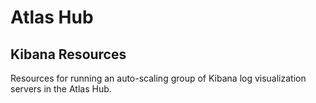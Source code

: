 # Atlas Hub

## Kibana Resources

Resources for running an auto-scaling group of Kibana log visualization servers in the Atlas Hub.
